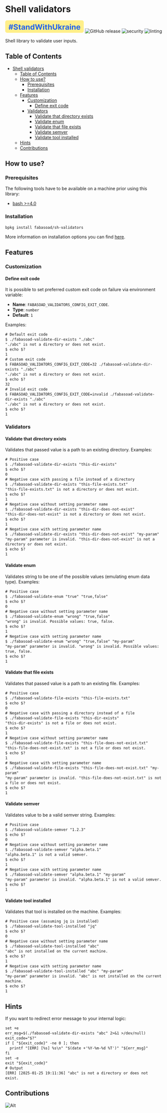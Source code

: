 # Shell validators

[![Stand With Ukraine](https://raw.githubusercontent.com/vshymanskyy/StandWithUkraine/main/badges/StandWithUkraine.svg)](https://stand-with-ukraine.pp.ua)
![GitHub release](https://img.shields.io/github/v/release/fabasoad/sh-validators?include_prereleases)
![security](https://github.com/fabasoad/sh-validators/actions/workflows/security.yml/badge.svg)
![linting](https://github.com/fabasoad/sh-validators/actions/workflows/linting.yml/badge.svg)

Shell library to validate user inputs.

## Table of Contents

- [Shell validators](#shell-validators)
  - [Table of Contents](#table-of-contents)
  - [How to use?](#how-to-use)
    - [Prerequisites](#prerequisites)
    - [Installation](#installation)
  - [Features](#features)
    - [Customization](#customization)
      - [Define exit code](#define-exit-code)
    - [Validators](#validators)
      - [Validate that directory exists](#validate-that-directory-exists)
      - [Validate enum](#validate-enum)
      - [Validate that file exists](#validate-that-file-exists)
      - [Validate semver](#validate-semver)
      - [Validate tool installed](#validate-tool-installed)
  - [Hints](#hints)
  - [Contributions](#contributions)

## How to use?

### Prerequisites

The following tools have to be available on a machine prior using this library:

- [bash >=4.0](https://www.gnu.org/software/bash/)

### Installation

```shell
bpkg install fabasoad/sh-validators
```

More information on installation options you can find [here](https://github.com/bpkg/bpkg?tab=readme-ov-file#installing-packages).

## Features

### Customization

#### Define exit code

It is possible to set preferred custom exit code on failure via environment variable:

- **Name**: `FABASOAD_VALIDATORS_CONFIG_EXIT_CODE`.
- **Type**: `number`
- **Default**: `1`

Examples:

```shell
# Default exit code
$ ./fabasoad-validate-dir-exists "./abc"
"./abc" is not a directory or does not exist.
$ echo $?
1
# Custom exit code
$ FABASOAD_VALIDATORS_CONFIG_EXIT_CODE=32 ./fabasoad-validate-dir-exists "./abc"
"./abc" is not a directory or does not exist.
$ echo $?
32
# Invalid exit code
$ FABASOAD_VALIDATORS_CONFIG_EXIT_CODE=invalid ./fabasoad-validate-dir-exists "./abc"
"./abc" is not a directory or does not exist.
$ echo $?
1
```

### Validators

#### Validate that directory exists

Validates that passed value is a path to an existing directory. Examples:

```shell
# Positive case
$ ./fabasoad-validate-dir-exists "this-dir-exists"
$ echo $?
0
# Negative case with passing a file instead of a directory
$ ./fabasoad-validate-dir-exists "this-file-exists.txt"
"this-file-exists.txt" is not a directory or does not exist.
$ echo $?
1
# Negative case without setting parameter name
$ ./fabasoad-validate-dir-exists "this-dir-does-not-exist"
"this-dir-does-not-exist" is not a directory or does not exist.
$ echo $?
1
# Negative case with setting parameter name
$ ./fabasoad-validate-dir-exists "this-dir-does-not-exist" "my-param"
"my-param" parameter is invalid. "this-dir-does-not-exist" is not a directory or does not exist.
$ echo $?
1
```

#### Validate enum

Validates string to be one of the possible values (emulating enum data type).
Examples:

```shell
# Positive case
$ ./fabasoad-validate-enum "true" "true,false"
$ echo $?
0
# Negative case without setting parameter name
$ ./fabasoad-validate-enum "wrong" "true,false"
"wrong" is invalid. Possible values: true, false.
$ echo $?
1
# Negative case with setting parameter name
$ ./fabasoad-validate-enum "wrong" "true,false" "my-param"
"my-param" parameter is invalid. "wrong" is invalid. Possible values: true, false.
$ echo $?
1
```

#### Validate that file exists

Validates that passed value is a path to an existing file. Examples:

```shell
# Positive case
$ ./fabasoad-validate-file-exists "this-file-exists.txt"
$ echo $?
0
# Negative case with passing a directory instead of a file
$ ./fabasoad-validate-file-exists "this-dir-exists"
"this-dir-exists" is not a file or does not exist.
$ echo $?
1
# Negative case without setting parameter name
$ ./fabasoad-validate-file-exists "this-file-does-not-exist.txt"
"this-file-does-not-exist.txt" is not a file or does not exist.
$ echo $?
1
# Negative case with setting parameter name
$ ./fabasoad-validate-file-exists "this-file-does-not-exist.txt" "my-param"
"my-param" parameter is invalid. "this-file-does-not-exist.txt" is not a file or does not exist.
$ echo $?
1
```

#### Validate semver

Validates value to be a valid semver string. Examples:

```shell
# Positive case
$ ./fabasoad-validate-semver "1.2.3"
$ echo $?
0
# Negative case without setting parameter name
$ ./fabasoad-validate-semver "alpha.beta.1"
"alpha.beta.1" is not a valid semver.
$ echo $?
1
# Negative case with setting parameter name
$ ./fabasoad-validate-semver "alpha.beta.1" "my-param"
"my-param" parameter is invalid. "alpha.beta.1" is not a valid semver.
$ echo $?
1
```

#### Validate tool installed

Validates that tool is installed on the machine. Examples:

```shell
# Positive case (assuming jq is installed)
$ ./fabasoad-validate-tool-installed "jq"
$ echo $?
0
# Negative case without setting parameter name
$ ./fabasoad-validate-tool-installed "abc"
"abc" is not installed on the current machine.
$ echo $?
1
# Negative case with setting parameter name
$ ./fabasoad-validate-tool-installed "abc" "my-param"
"my-param" parameter is invalid. "abc" is not installed on the current machine.
$ echo $?
1
```

## Hints

If you want to redirect error message to your internal logic:

```shell
set +e
err_msg=$(./fabasoad-validate-dir-exists "abc" 2>&1 >/dev/null)
exit_code="$?"
if [ "${exit_code}" -ne 0 ]; then
  printf "[ERR] [%s] %s\n" "$(date +'%Y-%m-%d %T')" "${err_msg}"
fi
set -e
exit "${exit_code}"
# Output
[ERR] [2025-01-25 19:11:36] "abc" is not a directory or does not exist.
```

## Contributions

![Alt](https://repobeats.axiom.co/api/embed/edbb31d44e161d6596d5cdd26004b9926e5b49f6.svg "Repobeats analytics image")
